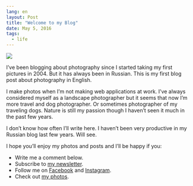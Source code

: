 ```yaml
---
lang: en
layout: Post
title: "Welcome to my Blog"
date: May 5, 2016
tags:
  - life
---
```


![](photo://2014-10-13_3505_Artem_Sapegin)

I’ve been blogging about photography since I started taking my first pictures in 2004. But it has always been in Russian. This is my first blog post about photography in English.

I make photos when I’m not making web applications at work. I’ve always considered myself as a landscape photographer but it seems that now I’m more travel and dog photographer. Or sometimes photographer of my traveling dogs. Nature is still my passion though I haven’t seen it much in the past few years.

I don’t know how often I’ll write here. I haven’t been very productive in my Russian blog last few years. Will see.

I hope you’ll enjoy my photos and posts and I’ll be happy if you:

* Write me a comment below.
* Subscribe to [my newsletter](/subscribe).
* Follow me on [Facebook](https://www.facebook.com/artemsapeginphoto/) and [Instagram](https://www.instagram.com/sapegin/).
* Check out [my photos](/albums).

